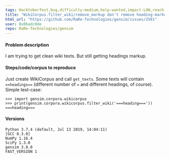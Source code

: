 ```yaml
---
tags: Hacktoberfest,bug,difficulty-medium,help-wanted,impact-LOW,reach-LOW
title: "WikiCorpus.filter_wiki/remove_markup don't remove heading-markup"
html_url: "https://github.com/RaRe-Technologies/gensim/issues/2561"
user: 0x0badc0de
repo: RaRe-Technologies/gensim
---
```


<!--
**IMPORTANT**:

- Use the [Gensim mailing list](https://groups.google.com/forum/#!forum/gensim) to ask general or usage questions. Github issues are only for bug reports.
- Check [Recipes&FAQ](https://github.com/RaRe-Technologies/gensim/wiki/Recipes-&-FAQ) first for common answers.

Github bug reports that do not include relevant information and context will be closed without an answer. Thanks!
-->

#### Problem description

I am trying to get clean wiki texts. But still getting headings markup.

#### Steps/code/corpus to reproduce

Just create WikiCorpus and call `get_texts`. Some texts will contain `==headings==` (different number of `=` and different headings, of course).
Simple test-case:
```
>>> import gensim.corpora.wikicorpus
>>> print(gensim.corpora.wikicorpus.filter_wiki('===heading==='))
===heading===
```

#### Versions

```Linux-4.9.125-linuxkit-x86_64-with-debian-10.0
Python 3.7.4 (default, Jul 13 2019, 14:04:11) 
[GCC 8.3.0]
NumPy 1.16.4
SciPy 1.3.0
gensim 3.8.0
FAST_VERSION 1
```
